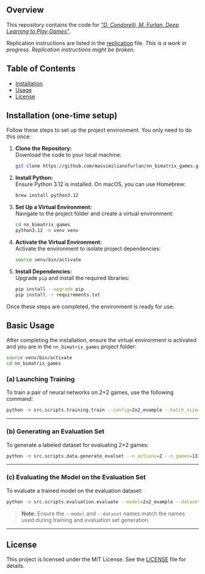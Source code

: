 ## Overview

This repository contains the code for [*"D. Condorelli, M. Furlan. Deep Learning to Play Games"*](https://arxiv.org/pdf/2409.15197). 

Replication instructions are listed in the [replication](replication.md) file. _This is a work in progress. Replication instructions might be broken._ 

## Table of Contents

- [Installation](#installation)
- [Usage](#usage)
- [License](#license)

## Installation (one-time setup)

Follow these steps to set up the project environment. You only need to do this once:

1. **Clone the Repository:**  
   Download the code to your local machine:

    ```bash
    git clone https://github.com/massimilianofurlan/nn_bimatrix_games.git
    ```

2. **Install Python:**  
   Ensure Python 3.12 is installed. On macOS, you can use Homebrew:

    ```bash
    brew install python3.12
    ```

3. **Set Up a Virtual Environment:**  
   Navigate to the project folder and create a virtual environment:

    ```bash
    cd nn_bimatrix_games
    python3.12 -m venv venv
    ```

4. **Activate the Virtual Environment:**  
   Activate the environment to isolate project dependencies:

    ```bash
    source venv/bin/activate
    ```

5. **Install Dependencies:**  
   Upgrade `pip` and install the required libraries:

    ```bash
    pip install --upgrade pip
    pip install -r requirements.txt
    ```

Once these steps are completed, the environment is ready for use.

## Basic Usage

After completing the installation, ensure the virtual environment is activated and you are in the `nn_bimatrix_games` project folder:

```bash
source venv/bin/activate
cd nn_bimatrix_games
```

### (a) Launching Training

To train a pair of neural networks on 2×2 games, use the following command:

```bash
python -m src.scripts.training.train --config=2x2_example --batch_size=128 --n_games=33554432 --name=2x2_example
```

---

### (b) Generating an Evaluation Set

To generate a labeled dataset for evaluating 2×2 games:

```bash
python -m src.scripts.data.generate_evalset --n_actions=2 --n_games=131072 --name=2x2_example_dataset
```

---

### (c) Evaluating the Model on the Evaluation Set

To evaluate a trained model on the evaluation dataset:

```bash
python -m src.scripts.evaluation.evaluate --model=2x2_example --dataset=2x2_example_dataset
```

> **Note:** Ensure the `--model` and `--dataset` names match the names used during training and evaluation set generation.

---

## License

This project is licensed under the MIT License. See the [LICENSE](LICENSE) file for details.